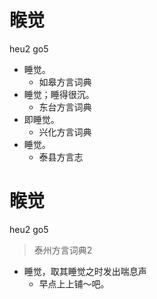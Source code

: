 # 睺觉
heu2 go5
+ 睡觉。
  * 如皋方言词典
+ 睡觉；睡得很沉。
  * 东台方言词典
+ 即睡觉。
  * 兴化方言词典
+ 睡觉。
  * 泰县方言志


# 睺觉
heu2 go5
> 泰州方言词典2
- 睡觉，取其睡觉之时发出喘息声
  - 早点上上铺～吧。